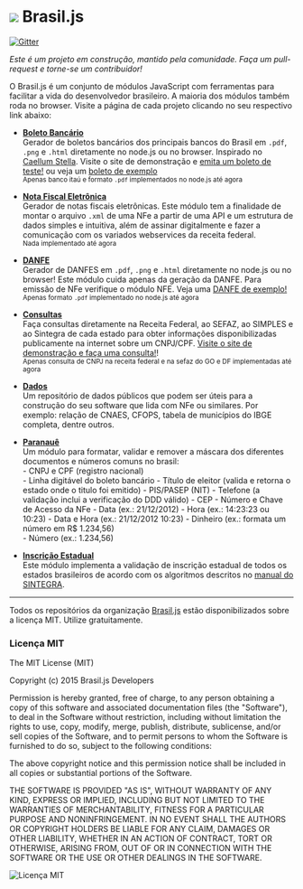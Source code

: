 ![](https://avatars.githubusercontent.com/u/9659273?v=3&s=25) Brasil.js
===================

[![Gitter](https://badges.gitter.im/Join%20Chat.svg)](https://gitter.im/brasil-js/brasil-js.github.io?utm_source=badge&utm_medium=badge&utm_campaign=pr-badge&utm_content=badge)

*Este é um projeto em construção, mantido pela comunidade. Faça um pull-request e torne-se um contribuidor!*

O Brasil.js é um conjunto de módulos JavaScript com ferramentas para facilitar a vida do desenvolvedor brasileiro. A maioria dos módulos também roda no browser. Visite a página de cada projeto clicando no seu respectivo link abaixo:

- **[Boleto Bancário](https://github.com/brasil-js/boletobancario)**   
     Gerador de boletos bancários dos principais bancos do Brasil em `.pdf`, `.png` e `.html` diretamente no node.js ou no browser. Inspirado no [Caellum Stella](https://github.com/caelum/caelum-stella). Visite o site de demonstração e [emita um boleto de teste!](http://boletobancar.io/) ou veja um [boleto de exemplo](https://s3-sa-east-1.amazonaws.com/gammasoft/open-source/brasil/boleto.pdf)  
    <sub>Apenas banco itaú e formato `.pdf` implementados no node.js até agora</sub>

- **[Nota Fiscal Eletrônica](https://github.com/brasil-js/notafiscaleletronica)**  
     Gerador de notas fiscais eletrônicas. Este módulo tem a finalidade de montar o arquivo `.xml` de uma NFe a partir de uma API e um estrutura de dados simples e intuitiva, além de assinar digitalmente e fazer a comunicação com os variados webservices da receita federal.  
     <sub>Nada implementado até agora</sub>

- **[DANFE](https://github.com/brasil-js/danfe)**  
     Gerador de DANFES em `.pdf`, `.png` e `.html` diretamente no node.js ou no browser! Este módulo cuida apenas da geração da DANFE. Para emissão de NFe verifique o módulo NFE. Veja uma [DANFE de exemplo!](https://s3-sa-east-1.amazonaws.com/gammasoft/open-source/brasil/danfe.pdf) 
     <sub>Apenas formato `.pdf` implementado no node.js até agora</sub>

- **[Consultas](https://github.com/brasil-js/consultas)**  
     Faça consultas diretamente na Receita Federal, ao SEFAZ, ao SIMPLES e ao Sintegra de cada estado para obter informações disponibilizadas publicamente na internet sobre um CNPJ/CPF. [Visite o site de demonstração e faça uma consulta!](http://brasil.gammasoft.com.br/)!    
     <sub>Apenas consulta de CNPJ na receita federal e na sefaz do GO e DF implementadas até agora</sub>

- **[Dados](https://github.com/brasil-js/dados)**  
     Um repositório de dados públicos que podem ser úteis para a construção do seu software que lida com NFe ou similares. Por exemplo: relação de CNAES, CFOPS, tabela de municípios do IBGE completa, dentre outros.  

- **[Paranauê](https://github.com/brasil-js/paranaue)**  
      Um módulo para formatar, validar e remover a máscara dos diferentes documentos e números comuns no brasil:   
      - CNPJ e CPF (registro nacional)  
      - Linha digitável do boleto bancário
      - Título de eleitor (valida e retorna o estado onde o titulo foi emitido)
      - PIS/PASEP (NIT)
      - Telefone (a validação inclui a verificação do DDD válido)
      - CEP
      - Número e Chave de Acesso da NFe
      - Data (ex.: 21/12/2012)
      - Hora (ex.: 14:23:23 ou 10:23)
      - Data e Hora (ex.: 21/12/2012 10:23)
      - Dinheiro (ex.: formata um número em R$ 1.234,56)  
      - Número (ex.: 1.234,56)

- **[Inscrição Estadual](https://github.com/brasil-js/inscricaoestadual)**  
     Este módulo implementa a validação de inscrição estadual de todos os estados brasileiros de acordo com os algoritmos descritos no [manual do SINTEGRA](http://www.sintegra.gov.br/insc_est.html).

------

Todos os repositórios da organização [Brasil.js](https://github.com/brasil-js) estão disponibilizados sobre a licença MIT. Utilize gratuitamente.


### Licença MIT

The MIT License (MIT)

Copyright (c) 2015 Brasil.js Developers

Permission is hereby granted, free of charge, to any person obtaining a copy
of this software and associated documentation files (the "Software"), to deal
in the Software without restriction, including without limitation the rights
to use, copy, modify, merge, publish, distribute, sublicense, and/or sell
copies of the Software, and to permit persons to whom the Software is
furnished to do so, subject to the following conditions:

The above copyright notice and this permission notice shall be included in
all copies or substantial portions of the Software.

THE SOFTWARE IS PROVIDED "AS IS", WITHOUT WARRANTY OF ANY KIND, EXPRESS OR
IMPLIED, INCLUDING BUT NOT LIMITED TO THE WARRANTIES OF MERCHANTABILITY,
FITNESS FOR A PARTICULAR PURPOSE AND NONINFRINGEMENT. IN NO EVENT SHALL THE
AUTHORS OR COPYRIGHT HOLDERS BE LIABLE FOR ANY CLAIM, DAMAGES OR OTHER
LIABILITY, WHETHER IN AN ACTION OF CONTRACT, TORT OR OTHERWISE, ARISING FROM,
OUT OF OR IN CONNECTION WITH THE SOFTWARE OR THE USE OR OTHER DEALINGS IN
THE SOFTWARE.

![Licença MIT](http://opensource.org/trademarks/opensource/OSI-Approved-License-100x137.png)
      
